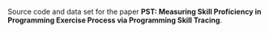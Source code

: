 Source code and data set for the paper **PST: Measuring Skill Proficiency in Programming Exercise Process via Programming Skill Tracing**.
